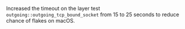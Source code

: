 Increased the timeout on the layer test `outgoing::outgoing_tcp_bound_socket` from 15 to 25 seconds to reduce chance of flakes on macOS.